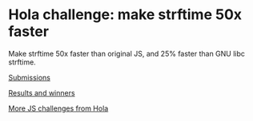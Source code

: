 Hola challenge: make strftime 50x faster
========================================

Make strftime 50x faster than original JS, and 25% faster than GNU libc strftime.

[Submissions][2]

[Results and winners][1]

[More JS challenges from Hola][3]

[1]: https://docs.google.com/spreadsheets/d/1PJCrAz23YDS-n8iinJjqmhCI86Xz89oPuEP-bkEUrQc/edit?usp=sharing
[2]: https://github.com/hola/challenge_strftime/tree/master/submissions
[3]: http://hola.org/challenge_js
